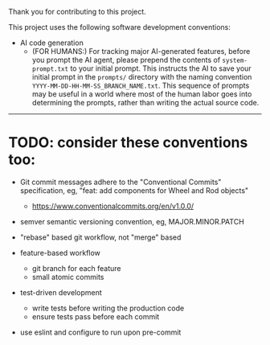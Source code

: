 Thank you for contributing to this project.

This project uses the following software development conventions:

- AI code generation
	- (FOR HUMANS:) For tracking major AI-generated features, before you prompt the AI agent, please prepend the contents of `system-prompt.txt` to your initial prompt. This instructs the AI to save your initial prompt in the `prompts/` directory with the naming convention `YYYY-MM-DD-HH-MM-SS_BRANCH_NAME.txt`. This sequence of prompts may be useful in a world where most of the human labor goes into determining the prompts, rather than writing the actual source code.


------------------------------

# TODO: consider these conventions too:

- Git commit messages adhere to the "Conventional Commits" specification, eg, "feat: add components for Wheel and Rod objects"
    - https://www.conventionalcommits.org/en/v1.0.0/

- semver semantic versioning convention, eg, MAJOR.MINOR.PATCH

- "rebase" based git workflow, not "merge" based

- feature-based workflow
    - git branch for each feature
    - small atomic commits

- test-driven development
    - write tests before writing the production code
    - ensure tests pass before each commit

- use eslint and configure to run upon pre-commit
